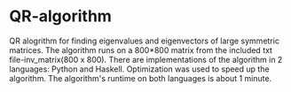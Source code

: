 # QR-algorithm
QR alogrithm for finding eigenvalues and eigenvectors of large symmetric matrices.
The algorithm runs on a 800*800 matrix from the included txt file-inv_matrix(800 x 800). 
There are implementations of the algorithm in 2 languages: Python and Haskell.
Optimization was used to speed up the algorithm.
The algorithm's runtime on both languages is about 1 minute.
